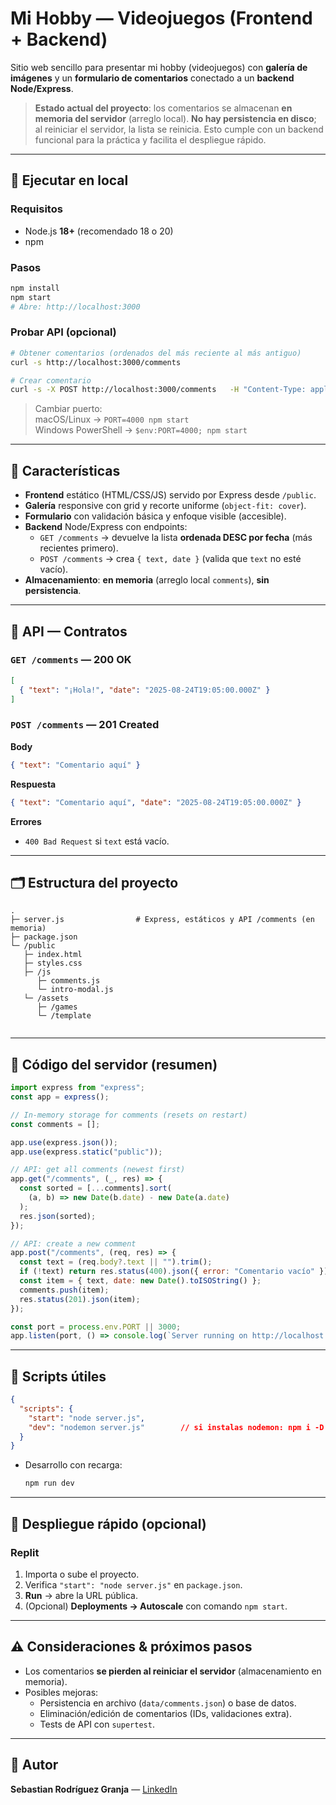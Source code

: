 # Mi Hobby — Videojuegos (Frontend + Backend)

Sitio web sencillo para presentar mi hobby (videojuegos) con **galería de imágenes** y un **formulario de comentarios** conectado a un **backend Node/Express**.

> **Estado actual del proyecto**: los comentarios se almacenan **en memoria del servidor** (arreglo local). **No hay persistencia en disco**; al reiniciar el servidor, la lista se reinicia. Esto cumple con un backend funcional para la práctica y facilita el despliegue rápido.

---

## 🚀 Ejecutar en local

### Requisitos
- Node.js **18+** (recomendado 18 o 20)
- npm

### Pasos
```bash
npm install
npm start
# Abre: http://localhost:3000
```

### Probar API (opcional)
```bash
# Obtener comentarios (ordenados del más reciente al más antiguo)
curl -s http://localhost:3000/comments

# Crear comentario
curl -s -X POST http://localhost:3000/comments   -H "Content-Type: application/json"   -d '{"text":"¡Hola mundo gamer!"}'
```

> Cambiar puerto:  
> macOS/Linux → `PORT=4000 npm start`  
> Windows PowerShell → `$env:PORT=4000; npm start`

---

## 🧩 Características
- **Frontend** estático (HTML/CSS/JS) servido por Express desde `/public`.
- **Galería** responsive con grid y recorte uniforme (`object-fit: cover`).
- **Formulario** con validación básica y enfoque visible (accesible).
- **Backend** Node/Express con endpoints:
  - `GET /comments` → devuelve la lista **ordenada DESC por fecha** (más recientes primero).
  - `POST /comments` → crea `{ text, date }` (valida que `text` no esté vacío).
- **Almacenamiento**: **en memoria** (arreglo local `comments`), **sin persistencia**.

---

## 🔌 API — Contratos

### `GET /comments` — 200 OK
```json
[
  { "text": "¡Hola!", "date": "2025-08-24T19:05:00.000Z" }
]
```

### `POST /comments` — 201 Created
**Body**
```json
{ "text": "Comentario aquí" }
```
**Respuesta**
```json
{ "text": "Comentario aquí", "date": "2025-08-24T19:05:00.000Z" }
```
**Errores**
- `400 Bad Request` si `text` está vacío.

---

## 🗂 Estructura del proyecto
```
.
├─ server.js                # Express, estáticos y API /comments (en memoria)
├─ package.json
└─ /public
   ├─ index.html
   ├─ styles.css
   ├─ /js
      ├─ comments.js
      └─ intro-modal.js
   └─ /assets
      ├─ /games
      └─ /template
      
```

---

## 🧠 Código del servidor (resumen)
```js
import express from "express";
const app = express();

// In-memory storage for comments (resets on restart)
const comments = [];

app.use(express.json());
app.use(express.static("public"));

// API: get all comments (newest first)
app.get("/comments", (_, res) => {
  const sorted = [...comments].sort(
    (a, b) => new Date(b.date) - new Date(a.date)
  );
  res.json(sorted);
});

// API: create a new comment
app.post("/comments", (req, res) => {
  const text = (req.body?.text || "").trim();
  if (!text) return res.status(400).json({ error: "Comentario vacío" });
  const item = { text, date: new Date().toISOString() };
  comments.push(item);
  res.status(201).json(item);
});

const port = process.env.PORT || 3000;
app.listen(port, () => console.log(`Server running on http://localhost:${port}`));
```

---

## 🧪 Scripts útiles
```json
{
  "scripts": {
    "start": "node server.js",
    "dev": "nodemon server.js"        // si instalas nodemon: npm i -D nodemon
  }
}
```

- Desarrollo con recarga:
  ```bash
  npm run dev
  ```

---

## 🧭 Despliegue rápido (opcional)

### Replit
1. Importa o sube el proyecto.
2. Verifica `"start": "node server.js"` en `package.json`.
3. **Run** → abre la URL pública.
4. (Opcional) **Deployments → Autoscale** con comando `npm start`.

---

## ⚠️ Consideraciones & próximos pasos
- Los comentarios **se pierden al reiniciar el servidor** (almacenamiento en memoria).
- Posibles mejoras:
  - Persistencia en archivo (`data/comments.json`) o base de datos.
  - Eliminación/edición de comentarios (IDs, validaciones extra).
  - Tests de API con `supertest`.

---

## 👤 Autor
**Sebastian Rodríguez Granja** — [LinkedIn](https://www.linkedin.com/in/sebastian-rodriguez-granja-b96804137/)
